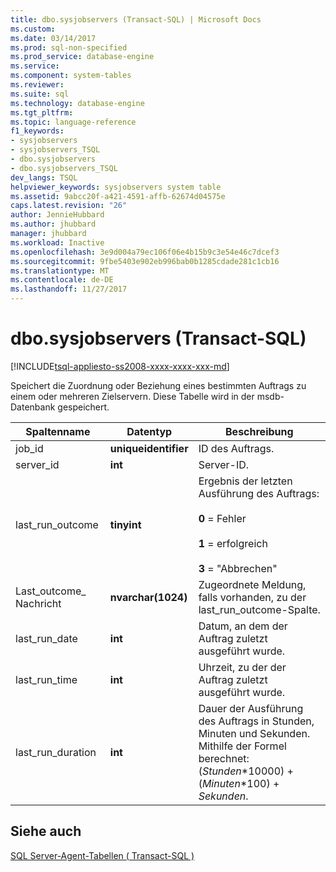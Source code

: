 ```yaml
---
title: dbo.sysjobservers (Transact-SQL) | Microsoft Docs
ms.custom: 
ms.date: 03/14/2017
ms.prod: sql-non-specified
ms.prod_service: database-engine
ms.service: 
ms.component: system-tables
ms.reviewer: 
ms.suite: sql
ms.technology: database-engine
ms.tgt_pltfrm: 
ms.topic: language-reference
f1_keywords:
- sysjobservers
- sysjobservers_TSQL
- dbo.sysjobservers
- dbo.sysjobservers_TSQL
dev_langs: TSQL
helpviewer_keywords: sysjobservers system table
ms.assetid: 9abcc20f-a421-4591-affb-62674d04575e
caps.latest.revision: "26"
author: JennieHubbard
ms.author: jhubbard
manager: jhubbard
ms.workload: Inactive
ms.openlocfilehash: 3e9d004a79ec106f06e4b15b9c3e54e46c7dcef3
ms.sourcegitcommit: 9fbe5403e902eb996bab0b1285cdade281c1cb16
ms.translationtype: MT
ms.contentlocale: de-DE
ms.lasthandoff: 11/27/2017
---
```

# <a name="dbosysjobservers-transact-sql"></a>dbo.sysjobservers (Transact-SQL)
[!INCLUDE[tsql-appliesto-ss2008-xxxx-xxxx-xxx-md](../../includes/tsql-appliesto-ss2008-xxxx-xxxx-xxx-md.md)]

  Speichert die Zuordnung oder Beziehung eines bestimmten Auftrags zu einem oder mehreren Zielservern. Diese Tabelle wird in der msdb-Datenbank gespeichert.  
  
|Spaltenname|Datentyp|Beschreibung|  
|-----------------|---------------|-----------------|  
|job_id|**uniqueidentifier**|ID des Auftrags.|  
|server_id|**int**|Server-ID.|  
|last_run_outcome|**tinyint**|Ergebnis der letzten Ausführung des Auftrags:<br /><br /> **0** = Fehler<br /><br /> **1** = erfolgreich<br /><br /> **3** = "Abbrechen"|  
|Last_outcome_ Nachricht|**nvarchar(1024)**|Zugeordnete Meldung, falls vorhanden, zu der last_run_outcome-Spalte.|  
|last_run_date|**int**|Datum, an dem der Auftrag zuletzt ausgeführt wurde.|  
|last_run_time|**int**|Uhrzeit, zu der der Auftrag zuletzt ausgeführt wurde.|  
|last_run_duration|**int**|Dauer der Ausführung des Auftrags in Stunden, Minuten und Sekunden. Mithilfe der Formel berechnet: (*Stunden*\*10000) + (*Minuten*\*100) + *Sekunden*.|  
  
## <a name="see-also"></a>Siehe auch  
 [SQL Server-Agent-Tabellen &#40; Transact-SQL &#41;](../../relational-databases/system-tables/sql-server-agent-tables-transact-sql.md)  
  
  
